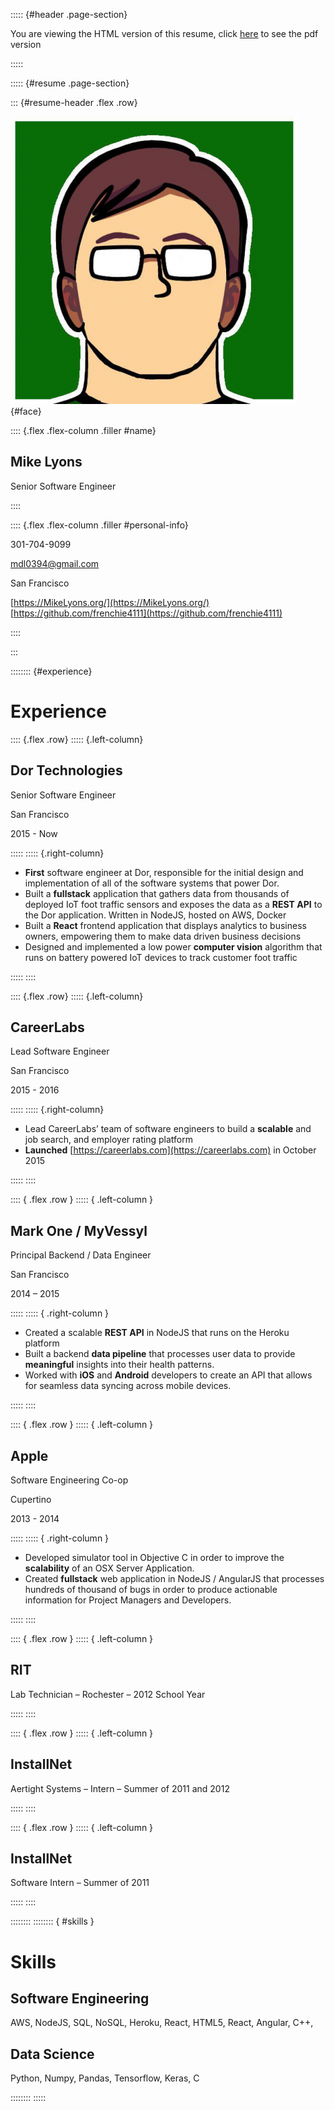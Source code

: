 ::::: {#header .page-section}

You are viewing the HTML version of this resume, click [here](Resume.pdf) to see the pdf version

:::::

::::: {#resume .page-section}

::: {#resume-header .flex .row}

![Face](src/face.png){#face}

:::: {.flex .flex-column .filler #name}

## Mike Lyons

Senior Software Engineer

::::

:::: {.flex .flex-column .filler #personal-info}

301-704-9099

mdl0394@gmail.com

San Francisco

[https://MikeLyons.org/](https://MikeLyons.org/)<br/>
[https://github.com/frenchie4111](https://github.com/frenchie4111)


::::

:::

:::::::: {#experience}

# Experience 

:::: {.flex .row}
::::: {.left-column}

## Dor Technologies

Senior Software Engineer

San Francisco

2015 - Now

:::::
::::: {.right-column}

 - **First** software engineer at Dor, responsible for the initial design and implementation
of all of the software systems that power Dor.
 - Built a **fullstack** application that gathers data from thousands of deployed
IoT foot traffic sensors and exposes the data as a **REST API** to the Dor application.
Written in NodeJS, hosted on AWS, Docker
 - Built a **React** frontend application that displays analytics to business owners,
empowering them to make data driven business decisions
 - Designed and implemented a low power **computer vision** algorithm that runs
on battery powered IoT devices to track customer foot traffic

:::::
::::

:::: {.flex .row}
::::: {.left-column}

## CareerLabs

Lead Software Engineer

San Francisco

2015 - 2016

:::::
::::: {.right-column}

 - Lead CareerLabs’ team of software engineers to build a **scalable** and job search,
and employer rating platform
 - **Launched** [https://careerlabs.com](https://careerlabs.com) in October 2015

:::::
::::

:::: { .flex .row }
::::: { .left-column }

## Mark One / MyVessyl

Principal Backend / Data Engineer

San Francisco

2014 – 2015

:::::
::::: { .right-column }

 - Created a scalable **REST API** in NodeJS that runs on the Heroku platform
 - Built a backend **data pipeline** that processes user data to provide **meaningful**
 insights into their health patterns.
 - Worked with **iOS** and **Android** developers to create an API that allows for seamless
 data syncing across mobile devices.

:::::
::::

:::: { .flex .row }
::::: { .left-column }

## Apple

Software Engineering Co-op

Cupertino

2013 - 2014

:::::
::::: { .right-column }

 - Developed simulator tool in Objective C in order to improve the **scalability** of an 
 OSX Server Application.
 - Created **fullstack** web application in NodeJS / AngularJS that processes hundreds 
 of thousand of bugs in order to produce actionable information for Project Managers 
 and Developers.

:::::
::::

:::: { .flex .row }
::::: { .left-column }

## RIT

Lab Technician – Rochester – 2012 School Year

:::::
::::

:::: { .flex .row }
::::: { .left-column }

## InstallNet

Aertight Systems – Intern – Summer of 2011 and 2012

:::::
::::

:::: { .flex .row }
::::: { .left-column }

## InstallNet

Software Intern – Summer of 2011

:::::
::::


::::::::
:::::::: { #skills }

# Skills 

## Software Engineering

AWS, NodeJS, SQL, NoSQL, Heroku, React, HTML5, React, Angular, C++, 

## Data Science

Python, Numpy, Pandas, Tensorflow, Keras, C


::::::::
:::::